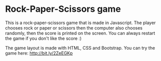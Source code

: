 # Rock-Paper-Scissors game

This is a rock-paper-scissors game that is made in Javascript. The player chooses rock or paper or scissors then the computer also chooses randomly, then the score is printed on the screen. You can always restart the game if you don't like the score :)

The game layout is made with HTML, CSS and Bootstrap. You can try the game here: http://bit.ly/2ZeEGKp
